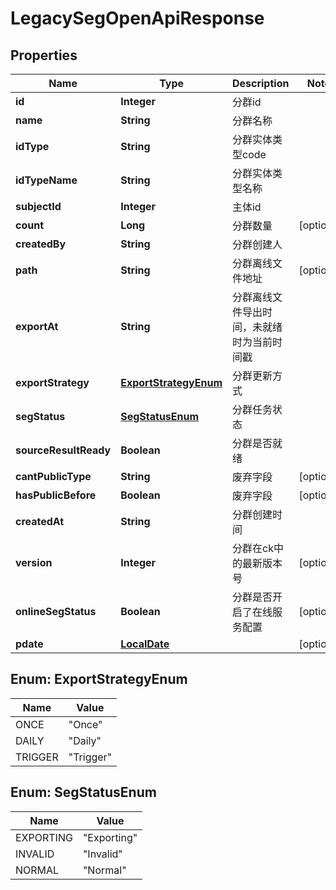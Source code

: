 # LegacySegOpenApiResponse

## Properties
Name | Type | Description | Notes
------------ | ------------- | ------------- | -------------
**id** | **Integer** | 分群id | 
**name** | **String** | 分群名称 | 
**idType** | **String** | 分群实体类型code | 
**idTypeName** | **String** | 分群实体类型名称 | 
**subjectId** | **Integer** | 主体id | 
**count** | **Long** | 分群数量 |  [optional]
**createdBy** | **String** | 分群创建人 | 
**path** | **String** | 分群离线文件地址 |  [optional]
**exportAt** | **String** | 分群离线文件导出时间，未就绪时为当前时间戳 | 
**exportStrategy** | [**ExportStrategyEnum**](#ExportStrategyEnum) | 分群更新方式 | 
**segStatus** | [**SegStatusEnum**](#SegStatusEnum) | 分群任务状态 | 
**sourceResultReady** | **Boolean** | 分群是否就绪 | 
**cantPublicType** | **String** | 废弃字段 |  [optional]
**hasPublicBefore** | **Boolean** | 废弃字段 |  [optional]
**createdAt** | **String** | 分群创建时间 | 
**version** | **Integer** | 分群在ck中的最新版本号 |  [optional]
**onlineSegStatus** | **Boolean** | 分群是否开启了在线服务配置 |  [optional]
**pdate** | [**LocalDate**](LocalDate.md) |  |  [optional]

<a name="ExportStrategyEnum"></a>
## Enum: ExportStrategyEnum
Name | Value
---- | -----
ONCE | &quot;Once&quot;
DAILY | &quot;Daily&quot;
TRIGGER | &quot;Trigger&quot;

<a name="SegStatusEnum"></a>
## Enum: SegStatusEnum
Name | Value
---- | -----
EXPORTING | &quot;Exporting&quot;
INVALID | &quot;Invalid&quot;
NORMAL | &quot;Normal&quot;
